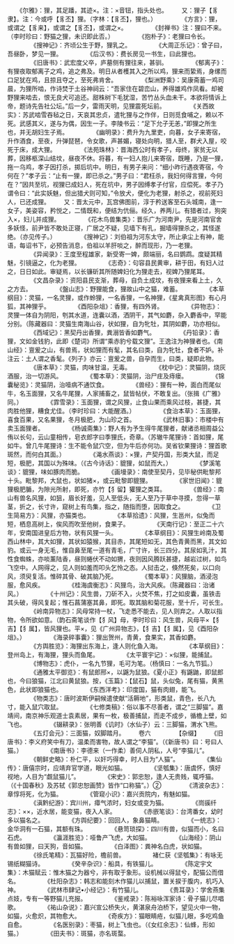 <!-- { "loadSidebar": true } -->
　　《尔雅》：狸，其足蹯，其迹×。注：×音钮，指头处也。
　　又：狸子【豸隶】。注：今或呼【豸丕】狸。（字林：【豸丕】，狸也。）
　　
　　《方言》：狸，或谓之【豸来】，或谓之【豸丕】，或谓之×。
　　
　　《封禅书》注：狸曰不来。（李时珍曰：野猫之狸，未识即此否。）
　　
　　《抱朴子》：老狸曰令长。
　　
　　《搜神记》：齐顷公生于野，狸乳之。
　　
　　《大周正乐记》：曾子曰，吾昼卧，梦见一狸。
　　
　　《后汉书》：费长房见一书生，曰此狸也。
　　
　　《旧唐书》：武宏度父卒，庐墓侧有狸往来，甚驯。
　　
　　《郁离子》：有狸夜取郁离子之鸡，追之弗及。明日从者檴其入之所以鸡，狸来而絷焉，身缧而口足犹在鸡，且掠且夺之，至死弗肯舍。
　　
　　《梨洲野乘》：吴康斋蓄一鸡司晨，为狸所啮，作诗焚于土谷神祠云：“吾家住在碧峦山，养得雄鸡作凤看。却被野狸来啮去，恨无良犬可追还。甜株树下毛犹湿，苦竹丛头血未干。本欲将情诉上帝，题诗先告社公坛。”后一夕，雷雨天明，见狸震死坛前。
　　
　　《关西故实》：苏武啮雪吞毡之日，天哀其忠贞，遣牝狸与之作伴，日则觅食哺之，赖以不死。武感其义，遂与为偶，因生一子。李陵书云：“足下允子无恙，”即狸之所生也，并无胡妇生子焉。
　　
　　《幽明录》：费升为九里吏，向暮，女子来寄宿，升作酒食，至夜，升弹琵琶，令女歌，声甚媚，寝处向明，猎人至，群犬入屋，咬死于床，成大狸。
　　
　　《法苑珠林》：晋海西公时有孝子，母终，家贫无以葬，因移柩深山结坟，昼夜不休。将暮，有一妇人抱儿来寄宿，既睡，乃是一狸，拖一乌鸡，孝子因打杀，掷后坑中。明日，有男子来问：“细小昨行遇夜寄宿，今何在？”孝子云：“止有一狸，即已杀之。”男子曰：“君枉杀，我妇何得言狸，今何在？”因共至坑，视狸已成妇人，死在坑中，男子因缚孝子付官，应偿死。孝子乃谓令曰：“此实妖魅，但出猎犬则可知，”令放犬，便化为老狸，射杀之，视前死妇人，已还成狸。
　　又：晋太元中，瓦宫佛图前，淳于矜送客至石头城南，逢一女子，美姿容，矜悦之，二情既和，便结为伉俪。经久，养两儿。有猎者过，狗突入×，妇儿并成狸。
　　
　　《花木鸟兽集类》：晋乐广为河南尹，先是河南官舍多妖怪，前尹皆不敢处正寝，广居之不疑，见墙下有孔，掘墙得狸杀之，其怪遂绝。（亦见传子。）
　　
　　《搜神记》：刘伯祖为河东太守，所止承尘上有神，能语，每诏书下，必预告消息，伯祖以羊肝啖之，醉而现形，乃一老狸。
　　
　　《异闻录》：王度至程雄家，新受寄一婢，颇端丽，名曰鹦鹉。度疑其精魅，引镜逼之，化为老狸。
　　
　　《志奇》：句容县民黄审，耕于田，有妇人过之，日日如此。审疑焉，以长镰斫其所随婢妇化为狸走去，视婢乃狸尾耳。
　　
　　《文昌杂录》：资阳县民支渐，葬母，自负土成坟，有夜狸来看上土，久之方去。
　　
　　《盤山志》：野狸能食，狸故山中之猫，难蓄。
　　
　　《本草纲目》：灵猫，一名灵狸，或作蛉狸，一名香狸，一名神狸，《星禽真形图》有心月狐，其神狸乎。
　　
　　《酉阳杂俎》：香狸，有四外肾。
　　
　　《异物志》：灵狸一体自为阴阳，刳其水道，连囊以酒，洒阴干，其气如麝，杂入麝香中，罕能分别。（陈藏器曰：灵猫生南海山谷，状如狸，自为牝牡，其阴如麝，功亦相似。
　　
　　《西域记》：黑契丹出香狸，粪溺皆香如麝气。
　　
　　《丹铅录》：香狸，文如金钱豹，此即《楚词》所谓“乘赤豹兮载文狸”。王逸注为神狸者也。《南山经》：亶爰之山，有兽焉，状如狸而有髦，其名曰类，自为牝牡，食者不妒。补注云：土人谓之香髦。《列子》亦云：亶爰之兽，自孕而生，曰类，疑即此物。
　　
　　《唐本草》：灵猫，肉味甘温，无毒。
　　
　　《枕中记》：灵猫阴，烧灰酒服，治一切游风。
　　
　　《蜀本草》：灵猫阴，治尸疰及痔瘘。
　　
　　《锦囊秘览》：灵猫阴，治噎病不通饮食。
　　
　　《兽经》：狸有一种，面白而尾似牛，名玉面狸，又名牛尾狸，人家捕畜之，鼠皆帖伏，不敢复出。（张揖《广雅》同。）
　　
　　《霏雪录》：玉面狸，谓之风狸，止食山果而乘风过枝，甚捷，其肉胜他狸，糟食尤佳。（李时珍曰：大能醒酒。）
　　
　　《食治本草》：玉面狸，喜食百果，又名果狸，冬月极肥，为山珍之首。
　　
　　《武林旧事》：市楼中有卖玉面狸者。
　　
　　《杨诚斋集》：野人有为予生得牛尾狸者，献诸丞相周益公侑以长句，云山童相传，皂衣郎字曰季狸氏，奇章。（苏辙牛尾狸诗：首如狸，尾如牛。曾几牛尾狸诗：生不能令鼠穴空，但为牛后亦何功。吴省钦果狸诗：狸首歌斑然，而何白其面。）
　　
　　《渑水燕谈》：×狸，产契丹国，形类大鼠，而足短，极肥，其国以为殊味。（《古今诗话》：貔狸，如鼠而大。）
　　
　　《梦溪笔谈》：貔狸，味如豚肉而脆。
　　
　　《画墁录》：南使至契丹，见毕秘供毗黎邦十头。毗黎邦，大鼠也，状如猪×，或云毗黎即貔狸。
　　
　　《家世旧闻》：貔狸极肥腯，为隙光所射，即死，亦竹【犭留】獾狸之类耳。
　　
　　《兽经》：南山有兽名风狸，如狙，眉长好羞，见人至低头，无人至乃于草中寻摸，忽得一草茎，折之，长寸许，窥树上有鸟集，指之，随指而堕，因取食之。
　　
　　《卫生简易方》：风狸，亦猫类也。
　　
　　《本草拾遗》：风狸，生邕州，似兔而短，栖息高树上，俟风而吹至他树，食果子。
　　
　　《天南行记》：至正二十六年，安南国进皇后方物，状有风狸一头。
　　
　　《本草纲目》：风狸生岭南及蜀西山林中，其大如狸，其状如猿猴，其目赤，其尾短如无，其色青黄而黑，其文如豹。或云一身无毛，惟自鼻至尾一道有青毛，广寸许，长三四分。其尿如乳汁，其性食蜘蛛，亦啖薰陆香，昼则蜷伏不动如猬，夜则因风腾跃甚捷，越岩过树，如鸟飞空中。人网得之，见人则如羞而叩头乞怜之态。人挝击之，倏然死矣，以口向风，须臾复活。惟碎其骨、破其脑乃死。
　　
　　《蜀本草》：风狸脑，酒浸泡服，愈风疾。
　　
　　《桂海虞衡志》：风狸鸟，治大风疾。（陈藏器曰：治诸风。）
　　
　　《十州记》：风生兽，刀斫不入，火焚不焦，打之如皮囊，虽铁击其头破，得风复起；惟石菖蒲塞其鼻，即死。取其脑和菊花服，至十斤，可长生。
　　
　　《岭南异物志》：风母常持一杖，飞走悉不能去，见人则弃之。人取以指物，令所欲如意。（韵石斋笔谈作【犭风】母，李时珍曰：风生兽，风母平×【犭吉】【犭属】，皆风狸也。平×，见《广州异物志》，【犭吉】【犭属】，见《酉阳杂俎》。）
　　
　　《海录碎事囊》：狸出贺州，青黄，食果实，其香如麝。
　　
　　《方舆胜览》：海狸出东海上，逢人则化鱼入海。
　　
　　《本草纲目》：登州岛上，有海狸，狸头而鱼尾。
　　
　　《太平寰宇记》：×似狸，能捕鼠。
　　
　　《博物志》：虎仆，一名九节狸，毛可为笔。（杨慎曰：一名九节狐。）
　　
　　《通雅太平御览》：有鼠郎邢×，以鼷为鼠狼。《夏小正》有鼷鼬，即鼠郎也，今曰狼猫，江北曰黄鼠狼。按，《玉篇》：【鼠石】鼠，头似兔，尾有猫，黄黑色，此状即狼猫也。
　　
　　《东西洋考》：印度国，猫有肉翅，能飞。
　　
　　《物类志》：唐时波斯伊嗣候遣使献“活耨地”，形类鼠，青色，长八九寸，能入鼠穴取鼠。
　　
　　《七修类稿》：俗以事不尽善者，谓之“三脚猫”。嘉靖间，南京神乐观道士袁素居，果有一枚，极善捕鼠，而走不成步，循檐上壁，如飞也。
　　
　　《辍耕录》：张明善《讥时》（水仙子）云：三脚猫，渭水飞熊。
　　
　　《五灯会元》：三面猫，奴脚踏月。
　　卷六
　　
　　【杂缀】
　　《旧唐书》：李义府笑中有刀，温柔而害物，故人谓之“李猫”。（《新唐书》曰：号曰人猫。） 
　　
　　《南唐书》：李德来（一作柔）善伺人阴私，人号“李猫儿”。
　　
　　《朝鲜史略》：朴仁平，以奸巧得幸，时人目为“人猫”。
　　
　　《集仙传》：唐僖宗时，应靖弃官学道，眼光如猫。
　　
　　《坚瓠集》：唐虞怀，慎好视地，人目为“觑鼠猫儿”。
　　
　　《宋史》：郭忠恕，逢人无贵贱，辄呼猫。（《十国春秋》及苏轼《郭忠恕画赞》皆作“口称猫”。）②
　　
　　《清波杂志》：章惇将死，化为猫。
　　
　　《管窥小识》：嘉兴贡院内，有魅如猫。
　　
　　《滇黔纪游》：宾川州，瘴气浓时，妇女或变为猫。
　　
　　《峝豀纤志》：××，近水居，能变猫，夜入人家。
　　
　　《赤嵌笔谈》：台湾番女，幼时多以猫名之。
　　
　　《方舆纪要》：回回人，象鼻猫睛。
　　
　　《一统志》：金华洞有一石猫，其额有珠。
　　
　　《悬笥琐探》：四川有兽，似猫而小，名曰石虎。
　　
　　《瀛涯胜览》：哑鲁产飞虎，大如猫。
　　
　　《山海经》：阴山有兽如狸，曰天狗，音如猫。
　　
　　《白泽图》：粪神名白虎，状如猫。
　　
　　《徐氏笔精》：瓦猫好险，檐前兽。
　　
　　褚仁获《坚瓠集》：有咏无锡纸糊猫诗。
　　
　　《癸辛杂识》：船具，有铁猫儿。
　　
　　《陈定宇文集》：木猫赋云：惟木猫之为器兮，非有取于象形。设机械以得鼠兮，配猫公而借名。
　　
　　《杜阳杂志》：韩志和能刻木作猫儿以捕鼠，置关捩于腹内，机巧入神。
　　
　　《武林市肆记•小经记》：有竹猫儿。
　　
　　《贵耳录》：学舍燕集点妓，专有一等野猫儿充报。
　　
　　《鉴戒录》：陈裕咏浑家诗：骨子猫儿尽唱歌。
　　
　　《祐山杂说》：嘉兴宣公桥失火，黄湛泉舟泊桥下，望见火中一物，如猫，火愈炽，其物愈大。
　　
　　《奇疾方》：猫眼睛疮，似猫儿眼，多吃鸡鱼自愈。
　　
　　《名医别录》：枣猫，树上飞虫也。（《女红余志》：仙蜂，形如猫。）
　　
　　《田夫书》：斑猫，亦名斑蝥。
　　
